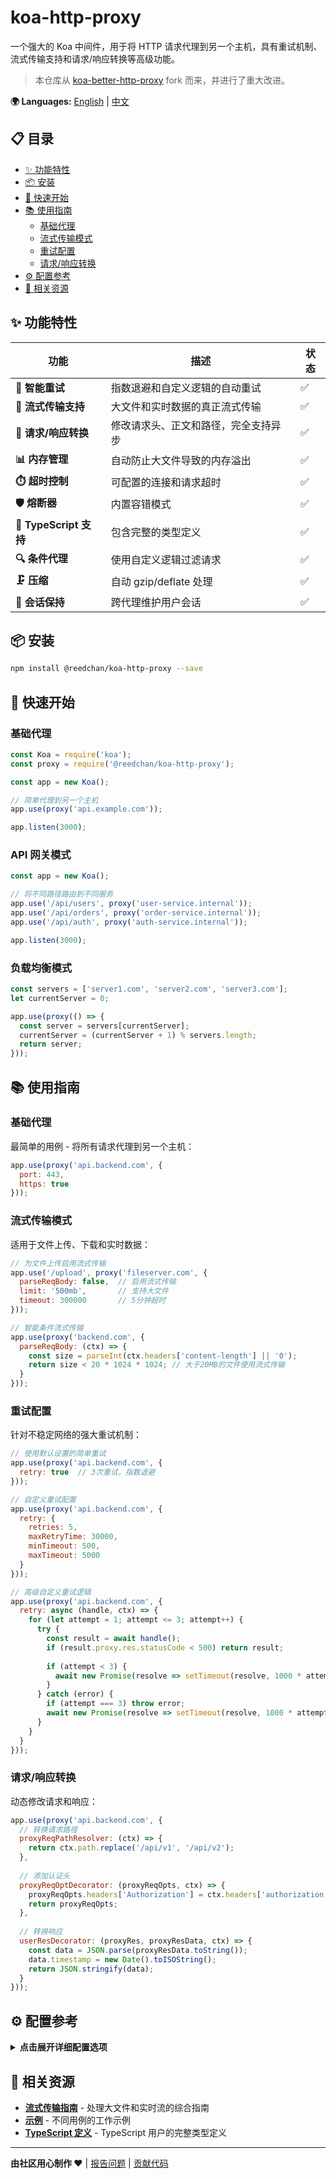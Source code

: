 # koa-http-proxy

一个强大的 Koa 中间件，用于将 HTTP 请求代理到另一个主机，具有重试机制、流式传输支持和请求/响应转换等高级功能。

> 本仓库从 [koa-better-http-proxy](https://github.com/nsimmons/koa-better-http-proxy) fork 而来，并进行了重大改进。

**🌍 Languages:** [English](README.md) | [中文](README_ZH.md)

## 📋 目录

- [✨ 功能特性](#-功能特性)
- [📦 安装](#-安装)
- [🚀 快速开始](#-快速开始)
- [📚 使用指南](#-使用指南)
  - [基础代理](#基础代理)
  - [流式传输模式](#流式传输模式)
  - [重试配置](#重试配置)
  - [请求/响应转换](#请求响应转换)
- [⚙️ 配置参考](#️-配置参考)
- [🔗 相关资源](#-相关资源)

## ✨ 功能特性

| 功能 | 描述 | 状态 |
|------|------|------|
| **🔄 智能重试** | 指数退避和自定义逻辑的自动重试 | ✅ |
| **🌊 流式传输支持** | 大文件和实时数据的真正流式传输 | ✅ |
| **🔧 请求/响应转换** | 修改请求头、正文和路径，完全支持异步 | ✅ |
| **📊 内存管理** | 自动防止大文件导致的内存溢出 | ✅ |
| **⏱️ 超时控制** | 可配置的连接和请求超时 | ✅ |
| **🛡️ 熔断器** | 内置容错模式 | ✅ |
| **📝 TypeScript 支持** | 包含完整的类型定义 | ✅ |
| **🔍 条件代理** | 使用自定义逻辑过滤请求 | ✅ |
| **🗜️ 压缩** | 自动 gzip/deflate 处理 | ✅ |
| **🔐 会话保持** | 跨代理维护用户会话 | ✅ |

## 📦 安装

```bash
npm install @reedchan/koa-http-proxy --save
```

## 🚀 快速开始

### 基础代理

```js
const Koa = require('koa');
const proxy = require('@reedchan/koa-http-proxy');

const app = new Koa();

// 简单代理到另一个主机
app.use(proxy('api.example.com'));

app.listen(3000);
```

### API 网关模式

```js
const app = new Koa();

// 将不同路径路由到不同服务
app.use('/api/users', proxy('user-service.internal'));
app.use('/api/orders', proxy('order-service.internal'));
app.use('/api/auth', proxy('auth-service.internal'));

app.listen(3000);
```

### 负载均衡模式

```js
const servers = ['server1.com', 'server2.com', 'server3.com'];
let currentServer = 0;

app.use(proxy(() => {
  const server = servers[currentServer];
  currentServer = (currentServer + 1) % servers.length;
  return server;
}));
```

## 📚 使用指南

### 基础代理

最简单的用例 - 将所有请求代理到另一个主机：

```js
app.use(proxy('api.backend.com', {
  port: 443,
  https: true
}));
```

### 流式传输模式

适用于文件上传、下载和实时数据：

```js
// 为文件上传启用流式传输
app.use('/upload', proxy('fileserver.com', {
  parseReqBody: false,  // 启用流式传输
  limit: '500mb',       // 支持大文件
  timeout: 300000       // 5分钟超时
}));

// 智能条件流式传输
app.use(proxy('backend.com', {
  parseReqBody: (ctx) => {
    const size = parseInt(ctx.headers['content-length'] || '0');
    return size < 20 * 1024 * 1024; // 大于20MB的文件使用流式传输
  }
}));
```

### 重试配置

针对不稳定网络的强大重试机制：

```js
// 使用默认设置的简单重试
app.use(proxy('api.backend.com', {
  retry: true  // 3次重试，指数退避
}));

// 自定义重试配置
app.use(proxy('api.backend.com', {
  retry: {
    retries: 5,
    maxRetryTime: 30000,
    minTimeout: 500,
    maxTimeout: 5000
  }
}));

// 高级自定义重试逻辑
app.use(proxy('api.backend.com', {
  retry: async (handle, ctx) => {
    for (let attempt = 1; attempt <= 3; attempt++) {
      try {
        const result = await handle();
        if (result.proxy.res.statusCode < 500) return result;
        
        if (attempt < 3) {
          await new Promise(resolve => setTimeout(resolve, 1000 * attempt));
        }
      } catch (error) {
        if (attempt === 3) throw error;
        await new Promise(resolve => setTimeout(resolve, 1000 * attempt));
      }
    }
  }
}));
```

### 请求/响应转换

动态修改请求和响应：

```js
app.use(proxy('api.backend.com', {
  // 转换请求路径
  proxyReqPathResolver: (ctx) => {
    return ctx.path.replace('/api/v1', '/api/v2');
  },
  
  // 添加认证头
  proxyReqOptDecorator: (proxyReqOpts, ctx) => {
    proxyReqOpts.headers['Authorization'] = ctx.headers['authorization'];
    return proxyReqOpts;
  },
  
  // 转换响应
  userResDecorator: (proxyRes, proxyResData, ctx) => {
    const data = JSON.parse(proxyResData.toString());
    data.timestamp = new Date().toISOString();
    return JSON.stringify(data);
  }
}));
```

## ⚙️ 配置参考

<details>
<summary><strong>点击展开详细配置选项</strong></summary>

### 核心选项

#### `agent`
使用自定义的 `http.Agent` 进行代理请求。

```js
const agent = new http.Agent({ keepAlive: true });
app.use(proxy('api.backend.com', { agent }));
```

#### `port`
代理主机使用的端口。

```js
app.use(proxy('api.backend.com', { port: 8080 }));
```

#### `https`
强制代理请求使用 HTTPS。

```js
app.use(proxy('api.backend.com', { https: true }));
```

#### `headers`
发送到代理主机的额外请求头。

```js
app.use(proxy('api.backend.com', {
  headers: {
    'X-API-Key': 'your-api-key',
    'User-Agent': 'MyApp/1.0'
  }
}));
```

#### `strippedHeaders`
从代理响应中移除的请求头。

```js
app.use(proxy('api.backend.com', {
  strippedHeaders: ['set-cookie', 'x-internal-header']
}));
```

### 请求处理

#### `filter`
过滤需要代理的请求。

```js
app.use(proxy('api.backend.com', {
  filter: (ctx) => {
    return ctx.method === 'GET' && ctx.path.startsWith('/api');
  }
}));
```

#### `proxyReqPathResolver`
在代理前转换请求路径。

```js
app.use(proxy('api.backend.com', {
  proxyReqPathResolver: (ctx) => {
    return ctx.path.replace(/^\/api/, '');
  }
}));
```

#### `proxyReqOptDecorator`
在发送前修改请求选项。

```js
app.use(proxy('api.backend.com', {
  proxyReqOptDecorator: (proxyReqOpts, ctx) => {
    proxyReqOpts.headers['X-Forwarded-For'] = ctx.ip;
    return proxyReqOpts;
  }
}));
```

#### `proxyReqBodyDecorator`
在发送前转换请求正文。

```js
app.use(proxy('api.backend.com', {
  proxyReqBodyDecorator: (bodyContent, ctx) => {
    const data = JSON.parse(bodyContent);
    data.clientInfo = { ip: ctx.ip, userAgent: ctx.get('User-Agent') };
    return JSON.stringify(data);
  }
}));
```

### 响应处理

#### `userResDecorator`
在发送给客户端前转换响应数据。

```js
app.use(proxy('api.backend.com', {
  userResDecorator: (proxyRes, proxyResData, ctx) => {
    const data = JSON.parse(proxyResData.toString());
    data.processedAt = new Date().toISOString();
    return JSON.stringify(data);
  }
}));
```

#### `userResHeadersDecorator`
转换响应头。

```js
app.use(proxy('api.backend.com', {
  userResHeadersDecorator: (headers) => {
    headers['X-Proxy-By'] = 'koa-http-proxy';
    delete headers['x-internal-header'];
    return headers;
  }
}));
```

### 正文处理

#### `parseReqBody`
控制请求正文解析（布尔值或函数）。

```js
// 禁用以启用流式传输
app.use(proxy('api.backend.com', { parseReqBody: false }));

// 条件解析
app.use(proxy('api.backend.com', {
  parseReqBody: (ctx) => {
    return !ctx.path.includes('/upload');
  }
}));
```

#### `reqAsBuffer`
确保请求正文编码为 Buffer。

```js
app.use(proxy('api.backend.com', { reqAsBuffer: true }));
```

#### `reqBodyEncoding`
请求正文的编码（默认: 'utf-8'）。

```js
app.use(proxy('api.backend.com', { reqBodyEncoding: 'binary' }));
```

#### `limit`
正文大小限制（默认: '1mb'）。

```js
app.use(proxy('api.backend.com', { limit: '50mb' }));
```

### 会话与安全

#### `preserveReqSession`
将会话传递给代理请求。

```js
app.use(proxy('api.backend.com', { preserveReqSession: true }));
```

#### `preserveHostHdr`
将 host HTTP 头复制到代理请求。

```js
app.use(proxy('api.backend.com', { preserveHostHdr: true }));
```

### 超时配置

#### `connectTimeout`
初始连接的超时时间。

```js
app.use(proxy('api.backend.com', { connectTimeout: 5000 }));
```

#### `timeout`
整体请求超时时间。

```js
app.use(proxy('api.backend.com', { timeout: 30000 }));
```

### 重试配置

#### 简单重试
```js
app.use(proxy('api.backend.com', { retry: true }));
```

#### 高级重试
```js
app.use(proxy('api.backend.com', {
  retry: {
    retries: 5,           // 最大重试次数
    maxRetryTime: 30000,  // 总重试时间限制
    minTimeout: 1000,     // 初始延迟
    maxTimeout: 10000     // 最大延迟
  }
}));
```

#### 自定义重试函数
```js
app.use(proxy('api.backend.com', {
  retry: async (handle, ctx) => {
    // 自定义重试逻辑
    let result;
    for (let i = 0; i < 3; i++) {
      result = await handle();
      if (result.proxy.res.statusCode < 500) break;
      await new Promise(resolve => setTimeout(resolve, 1000 * (i + 1)));
    }
    return result;
  }
}));
```

> ⚠️ **内存警告**：重试功能会在内存中缓存请求正文。对于大文件（>20MB），重试会自动禁用。使用 `parseReqBody: false` 启用流式传输模式。

</details>

## 🔗 相关资源

- **[流式传输指南](STREAMING.md)** - 处理大文件和实时流的综合指南
- **[示例](examples/)** - 不同用例的工作示例
- **[TypeScript 定义](types.d.ts)** - TypeScript 用户的完整类型定义

---

**由社区用心制作 ❤️** | [报告问题](https://github.com/reedchan7/koa-http-proxy/issues) | [贡献代码](https://github.com/reedchan7/koa-http-proxy/pulls) 